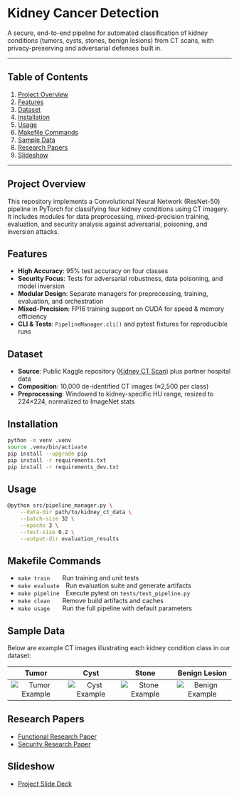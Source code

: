 # Kidney Cancer Detection

A secure, end-to-end pipeline for automated classification of kidney conditions (tumors, cysts, stones, benign lesions) from CT scans, with privacy-preserving and adversarial defenses built in.

---

## Table of Contents
1. [Project Overview](#project-overview)  
2. [Features](#features)  
3. [Dataset](#dataset)  
4. [Installation](#installation)  
5. [Usage](#usage)  
6. [Makefile Commands](#makefile-commands)  
7. [Sample Data](#sample-data)  
8. [Research Papers](#research-papers)
9. [Slideshow](#slideshow)  


---

## Project Overview
This repository implements a Convolutional Neural Network (ResNet-50) pipeline in PyTorch for classifying four kidney conditions using CT imagery. It includes modules for data preprocessing, mixed-precision training, evaluation, and security analysis against adversarial, poisoning, and inversion attacks.

## Features
- **High Accuracy**: 95% test accuracy on four classes  
- **Security Focus**: Tests for adversarial robustness, data poisoning, and model inversion  
- **Modular Design**: Separate managers for preprocessing, training, evaluation, and orchestration  
- **Mixed-Precision**: FP16 training support on CUDA for speed & memory efficiency  
- **CLI & Tests**: `PipelineManager.cli()` and pytest fixtures for reproducible runs

## Dataset
- **Source**: Public Kaggle repository ([Kidney CT Scan](https://www.kaggle.com/datasets/anima890/kidney-ct-scan)) plus partner hospital data  
- **Composition**: 10,000 de-identified CT images (≈2,500 per class)  
- **Preprocessing**: Windowed to kidney-specific HU range, resized to 224×224, normalized to ImageNet stats

## Installation
```zsh
python -m venv .venv
source .venv/bin/activate
pip install --upgrade pip
pip install -r requirements.txt
pip install -r requirements_dev.txt
```

## Usage
```zsh
@python src/pipeline_manager.py \
    --data-dir path/to/kidney_ct_data \
    --batch-size 32 \
    --epochs 3 \
    --test-size 0.2 \
    --output-dir evaluation_results
```

## Makefile Commands
- `make train`  Run training and unit tests  
- `make evaluate` Run evaluation suite and generate artifacts  
- `make pipeline` Execute pytest on `tests/test_pipeline.py`  
- `make clean`  Remove build artifacts and caches  
- `make usage`  Run the full pipeline with default parameters

## Sample Data
Below are example CT images illustrating each kidney condition class in our dataset:

| Tumor | Cyst | Stone | Benign Lesion |
|:-----:|:----:|:-----:|:-------------:|
| ![Tumor Example](kidney_ct_data/Tumor/Tumor-%20(1).jpg) | ![Cyst Example](kidney_ct_data/Normal/Normal-%20(1).jpg) | ![Stone Example](kidney_ct_data/Stone/Stone-%20(1).jpg) | ![Benign Example](kidney_ct_data/Cyst/Cyst-%20(1).jpg) |

## Research Papers
- [Functional Research Paper](Downloads/functional_research_paper.pdf)
- [Security Research Paper](Downloads/security_research_paper.pdf)

## Slideshow
- [Project Slide Deck](Downloads/KidneyCancerDetection_Slides.pptx)